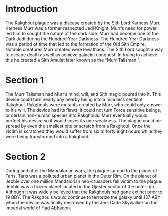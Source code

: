 # Introduction

The Rakghoul plague was a disease created by the Sith Lord Karness Murr.
Karness Murr was a former respected Jedi Knight.
Murr’s need for power led him to sought the nature of the dark side.
Murr had become one of the Dark Jedi during the Hundred Year Darkness.
The Hundred Year Darkness was a period of time that led to the formation of the Old Sith Empire.
Notable creatures Murr created were leviathans.
The Sith Lord sought a way to escape death as well as achieve galactic conquest.
In trying to achieve this he created a Sith Amulet later known as the “Murr Talisman''.

# Section 1

The Murr Talisman had Murr’s mind, will, and Sith magic poured into it.
This device could turn nearly any nearby being into a mindless sentient Rakghoul.
Rakghouls were mutants created by Murr, who could only answer to his will.
The device had its flaws; it could not turn Force sensitive beings, or certain non-human species into Rakghouls.
Murr eventually would perfect his device so it would cover its one weakness.
The plague could be spread by even the smallest bite or scratch from a Rakghoul.
Once the victim is scratched they would suffer from six to forty eight hours while they were being transformed into a Rakghoul.

# Section 2

During and after the Mandalorian wars, the plague spread to the planet of Taris.
Taris was a polluted urban planet in the Outer Rim.
On the planet of Jebble over one million Mandalorian neo-crusaders fell victim to the plague.
Jebble was a frozen planet located in the Ojoster sector of the outer rim.
Although it was widely believed that the Rakghouls had gone extinct prior to 19 BBY.
The Rakghouls would continue to terrorize the galaxy until 137 ABY when the device was finally destroyed by the Jedi Cade Skywalker on the imperial world of Had Abbadon.
